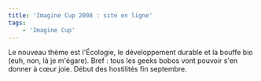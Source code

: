 ```yaml
---
title: 'Imagine Cup 2008 : site en ligne'
tags:
    - 'Imagine Cup'
---
```


Le nouveau thème est l'Écologie, le développement durable et la bouffe bio (euh,
non, là je m'égare). Bref : tous les geeks bobos vont pouvoir s'en donner à cœur
joie. Début des hostilités fin septembre.
